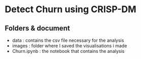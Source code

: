 # Detect Churn using CRISP-DM

## Folders & document 
* data : contains the csv file necessary for the analysis
* images : folder where I saved the visualisations i made 
* Churn.ipynb : the notebook that contains the analysis

